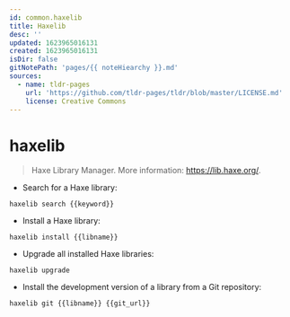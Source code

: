```yaml
---
id: common.haxelib
title: Haxelib
desc: ''
updated: 1623965016131
created: 1623965016131
isDir: false
gitNotePath: 'pages/{{ noteHiearchy }}.md'
sources:
  - name: tldr-pages
    url: 'https://github.com/tldr-pages/tldr/blob/master/LICENSE.md'
    license: Creative Commons
---
```

# haxelib

> Haxe Library Manager.
> More information: <https://lib.haxe.org/>.

- Search for a Haxe library:

`haxelib search {{keyword}}`

- Install a Haxe library:

`haxelib install {{libname}}`

- Upgrade all installed Haxe libraries:

`haxelib upgrade`

- Install the development version of a library from a Git repository:

`haxelib git {{libname}} {{git_url}}`

